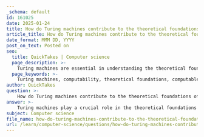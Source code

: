```yaml
---
_schema: default
id: 161025
date: 2025-01-24
title: How do Turing machines contribute to the theoretical foundations of computability?
article_title: How do Turing machines contribute to the theoretical foundations of computability?
date_format: MMM DD, YYYY
post_on_text: Posted on
seo:
  title: QuickTakes | Computer science
  page_description: >-
    Turing machines are essential in understanding the theoretical foundations of computability, defining computable functions, exploring decidability, and influencing modern computing principles.
  page_keywords: >-
    Turing machines, computability, theoretical foundations, computable functions, universal computation, complexity theory, decidability, undecidability, Halting Problem, modern computing, algorithm development
author: QuickTakes
question: >-
    How do Turing machines contribute to the theoretical foundations of computability?
answer: >-
    Turing machines play a crucial role in the theoretical foundations of computability, primarily through their ability to formalize the concept of computation itself. Alan Turing introduced the Turing machine in his seminal 1936 paper "On Computable Numbers," where he proposed a simple abstract machine that manipulates symbols on a tape according to a set of predefined rules. This model serves several important purposes in the field of computer science and mathematics:\n\n1. **Definition of Computable Functions**: Turing machines provide a formal framework for defining what it means for a function to be computable. A function is considered computable if there exists a Turing machine that can compute it. This concept is foundational in understanding the limits of what can be computed algorithmically.\n\n2. **Universal Computation**: Turing introduced the idea of a universal Turing machine, which can simulate any other Turing machine. This concept laid the groundwork for the modern understanding of computers as universal machines capable of performing any computation that can be described algorithmically, given the appropriate input and instructions.\n\n3. **Basis for Complexity Theory**: The study of Turing machines has led to the development of complexity theory, which classifies problems based on the resources required to solve them, such as time and space. This classification helps in understanding the efficiency of algorithms and the inherent difficulty of computational problems.\n\n4. **Decidability and Undecidability**: Turing machines are instrumental in exploring the concepts of decidable and undecidable problems. For instance, Turing proved that certain problems, such as the Halting Problem, are undecidable, meaning that no Turing machine can determine, in all cases, whether a given program will halt or run indefinitely. This has profound implications for the limits of computation.\n\n5. **Foundation for Modern Computing**: The principles established by Turing machines have influenced the design of modern programming languages and computer architectures. The idea that programmable instructions can be stored and executed by a machine is a direct extension of Turing's original concepts.\n\nIn summary, Turing machines are fundamental to the theoretical underpinnings of computability, providing a clear and rigorous framework for understanding what can be computed, how efficiently it can be done, and the limitations of computation itself. Turing's work not only shaped the field of computer science but also laid the groundwork for advancements in artificial intelligence, cryptography, and algorithm development.
subject: Computer science
file_name: how-do-turing-machines-contribute-to-the-theoretical-foundations-of-computability.md
url: /learn/computer-science/questions/how-do-turing-machines-contribute-to-the-theoretical-foundations-of-computability
---
```


&nbsp;